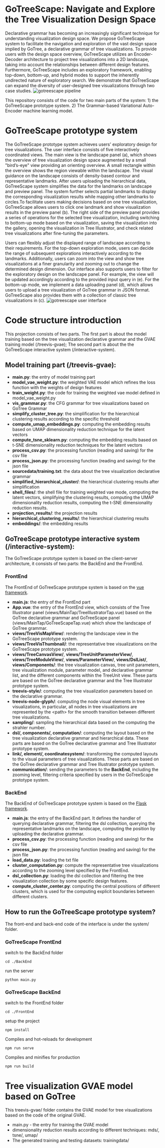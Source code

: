 # GoTreeScape: Navigate and Explore the Tree Visualization Design Space
Declarative grammar has becoming an increasingly significant technique for understanding visualization design space. We propose GoTreeScape system to facilitate the navigation and exploration of the vast design space implied by GoTree, a declarative grammar of tree visualizations. To provide users with the design space overview, GoTreeScape utilizes an Encoder-Decoder architecture to project tree visualizations into a 2D landscape, taking into account the  relationships between different design features. Furthermore, GoTreeScape includes an exploratory framework, enabling top-down, bottom-up, and hybrid modes to support the inherently undirected nature of exploratory search. We demonstrate that GoTreeScape can expand the diversity of user-designed tree visualizations through two case studies. 
![gotreescape pipeline](https://github.com/gotreescape/gotreescape/blob/figures/Figures/gotreescape-pipeline.png?raw=true)

This repository consists of the code for two main parts of the system: 1) the GoTreeScape prototype system. 2) The Grammar-based Variational Auto-Encoder machine learning model. 


# GoTreeScape prototype system
The GoTreeScape prototype system achieves users' exploratory design for tree visualizations. The user interface consists of five interactively coordinated views. The main view is the landscape panel (a), which shows the overview of tree visualization design space augmented by a small "bird’s-eye" view providing an orienting overview. A small rectangle within the overview shows the region viewable within the landscape. The visual guidance on the landscape consists of density-based contour and representative landmarks. After users uploading the hierarchical data, GoTreeScape system simplifies the data for the landmarks on landscape and preview panel.  The system further selects partial landmarks to display the corresponding visualization results while mapping other landmarks to circles.To facilitate users making decisions based on one tree visualization, GoTreeScape allows users to click one landmark and show visualization results in the preview panel (b). The right side of the preview panel provides a series of operations for the selected tree visualization, including switching to bottom-up mode based on the visualization, saving the visualization into the gallery, opening the visualization in Tree Illustrator, and check related tree visualizations after fine-tuning the parameters.

Users can flexibly adjust the displayed range of landscape according to their requirements. For the top-down exploration mode, users can decide the range of subsequent explorations interactively according to the landmarks. Additionally, users can zoom into the view and show tree visualizations at a finer granularity and zooming out to change the determined design dimension. Our interface also supports users to filter for the exploratory design on the landscape panel. For example, the view will be updated accordingly according to the provided input query in (e). For the bottom-up mode, we implement a data uploading panel (d), which allows users to upload a tree visualization of GoTree grammar in JSON format. GoTreeScape also provides them with a collection of classic tree visualizations in (c).
![gotreescape user interface](https://github.com/gotreescape/gotreescape/blob/figures/Figures/gotreescape-user-interface1.png?raw=true)


# Code structure introduction
This projection consists of two parts. The first part is about the model training based on the tree visualization declarative grammar and the GVAE training model (/treevis-gvae); The second part is about the the GoTreeScape interactive system (/interactive-system). 

## Model training part (/treevis-gvae):
* **main.py**: the entry of model training part 
* **model_vae_weight.py**: the weighted VAE model which refines the loss function with the weights of design features
* **train_weight.py**: the code for training the weighted vae model defined in model_vae_weight.py
* **vis_grammar.py**: the CFG grammar for tree visualizations based on GoTree Grammar
* **simplify_cluster_tree.py**: the simplification for the hierarchical clustering results according to the specific threshold
* **compute_umap_embeddings.py**: computing the embedding results based on UMAP dimensionality reduction technique for the latent vectors
* **compute_tsne_sklearn.py**: computing the embedding results based on t-SNE dimensionality reduction techniques for the latent vectors
* **process_csv.py**: the processing function (reading and saving) for the csv file 
* **process_json.py**: the processing function (reading and saving) for the json file 
* **sourcedata/training.txt**: the data about the tree visualization declarative grammar
* **simplified_hierarchical_cluster/**: the hierarchical clustering results after simplification
* **shell_files/**: the shell file for training weighted vae mode, computing the latent vectors, simplifying the clustering results, computing the UMAP dimensionality reduction results, computing the t-SNE dimensionality reduction results. 
* **projection_results/**: the projection results
* **hierarchical_clustering_results/**: the hierarchical clustering results
* **embeddings/**: the embedding results

## GoTreeScape prototype interactive system (/interactive-system):
The GoTreeScape prototype system is based on the client-server architecture, it consists of two parts: the BackEnd and the FrontEnd.

### FrontEnd
The FrontEnd of GoTreeScape prototype system is based on the [vue framework](https://vuejs.org/). 


* **main.js**: the entry of the FrontEnd part
* **App.vue**: the entry of the FrontEnd view, which consists of the Tree Illustrator panel (views/MainTap/TreeIllustratorTap.vue) based on the GoTree declarative grammar and GoTreeScape panel (views/MainTap/GoTreeScapeTap.vue) which show the landscape of GoTree grammar. 
* **views/TreeVisMapView/**: rendering the landscape view in the GoTreeScape prototype system.
* **views/TreeVisThumbnail/**: the representative tree visualizations on the GoTreeScape prototype system.
* **views/TreeCanvasView/**, **views/TreeUnitParameterView/**, **views/TreeModuleView/**, **views/ParameterView/**, **views/DslList/**, **views/Components/**: the tree visualization canvas, tree unit parameters, tree visualization module, parameter model, and declarative grammar list, and the different components within the TreeUnit view. These parts are based on the GoTree declarative grammar and the Tree Illustrator prototype system. 
* **treevis-style/**: computing the tree visualization parameters based on the declarative grammar. 
* **treevis-node-glyph/**: computing the node visual elements in tree visualizations, in particular, all nodes in tree visualizations are represented by the \<path\> for the smooth transition between different tree visualizations. 
* **sampling/**: sampling the hierarchical data based on the computing the strahler number.
* **dsl/, components/, computation/**: computing the layout based on the tree visualization declarative grammar and hierarchical data. These parts are based on the GoTree declarative grammar and Tree Illustrator prototype system.
* **link/, element/, coordinatesystem/**: transforming the computed layouts to the visual parameters of tree visualizations. These parts are based on the GoTree declarative grammar and Tree Illustrator prototype system.
* **communication/**: sending the parameters to the **BackEnd**, including the zooming level, filtering criteria specified by users in the GoTreeScape prototype system.

### BackEnd

The BackEnd of GoTreeScape prototype system is based on the [Flask framework](https://flask.palletsprojects.com/en/2.2.x/).

* **main.js**: the entry of the BackEnd part. It defines the handler of querying declarative grammar, filtering the dsl collection, querying the representative landmarks on the landscape, computing the position by uploading the declarative grammar.
* **process_csv.py**: the processing function (reading and saving) for the csv file 
* **process_json.py**: the processing function (reading and saving) for the json file 
* **load_data.py**: loading the txt file
* **cluster_computation.py**: compute the representative tree visualizations according to the zooming level specified by the FrontEnd.
* **dsl_collection.py**: loading the dsl collection and filtering the tree visualization collection by some specific design features.
* **compute_cluster_center.py**: computing the central positions of different clusters, which is used for the computing explicit boundaries between different clusters.


## How to run the GoTreeScape prototype system?
The front-end and back-end code of the interface is under the system/ folder.

### GoTreeScape FrontEnd
switch to the BackEnd folder
```
cd ./BackEnd
```

run the server
```
python main.py
```

### GoTreeScape BackEnd
switch to the FrontEnd folder
```
cd ./FrontEnd
```

setup the project 
```
npm install
```

Compiles and hot-reloads for development
```
npm run serve
```

Compiles and minifies for production
```
npm run build
```

# Tree visualization GVAE model based on GoTree
This treevis-gvae/ folder contains the GVAE model for tree visualizations based on the code of the original GVAE.
* main.py - the entry for training the GVAE model
* dimensionality reduction results according to different techniques: mds/, tsne/, umap/
* The generated training and testing datasets: trainingdata/





